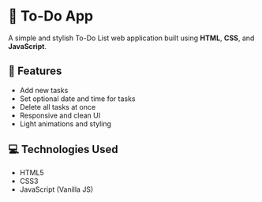 # 📝 To-Do App

A simple and stylish To-Do List web application built using **HTML**, **CSS**, and **JavaScript**.

## 🔧 Features

- Add new tasks
- Set optional date and time for tasks
- Delete all tasks at once
- Responsive and clean UI
- Light animations and styling

## 💻 Technologies Used

- HTML5
- CSS3
- JavaScript (Vanilla JS)
